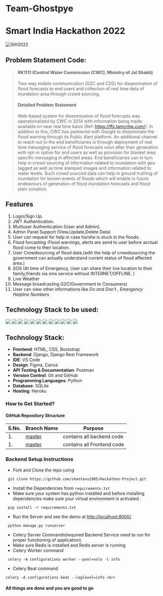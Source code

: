 # Team-Ghostpye
# Smart India Hackathon 2022
![SIH2022](https://user-images.githubusercontent.com/55245862/156772177-691163b0-a0b0-4102-a945-37b4f281e4c4.jpeg)



## Problem Statement Code: 
> #### RK1111 (Central Water Commission (CWC), Ministry of Jal Shakti)
> Two-way mobile communication (G2C and C2G) for dissemination of flood forecasts to end users and collection of real time data of inundation area through crowd sourcing. <br>
> #### Detailed Problem Statement
> Web-based system for dissemination of flood forecasts was operationalized by CWC in 2014 with information being made available on near real time basis (Ref: https://ffs.tamcnhp.com/). In addition to this, CWC has partnered with Google to disseminate the flood warning through its Public Alert platform. An additional channel to reach out to the end beneficiaries is through deployment of real time messaging service of flood forecasts soon after their generation with opt-in option for end users as well as provision for blanket area specific messaging in affected areas. End beneficiaries can in turn help in crowd sourcing of information related to inundation with geo tagged as well as time stamped images and information related to water levels. Such crowd sourced data can help in ground truthing of inundation for known events of floods which will enable in future endeavours of generation of flood inundation forecasts and flood plain zonation.


## Features

1. Login/Sign Up.
2. JWT Authentication.
3. Multiuser Authentication (User and Admin).
4. Admin Panel Support (View,Update,Delete Data)
5. User can request for help in case he/she is stuck in the floods.
6. Flood forcasting :Flood warnings, alerts are send to user before acctual flood come to their location.
7. User Crowdsourcing of flood data.(with the help of crowdsourcing the government can actually understand current status of flood affected area.)
8. SOS (At time of Emergency, User can share their live location to their family,friends via sms service without INTERNET/OFFLINE. )
9. Live Weather
10. Message broadcasting G2C(Government to Consumers)
11. User can view other informations like *Do and Don't , Emergency Helpline Numbers*

## Technology Stack to be used:

<img src="https://img.shields.io/badge/html5%20-%23E34F26.svg?&style=for-the-badge&logo=html5&logoColor=white"/>  <img src="https://img.shields.io/badge/python-3670A0?style=for-the-badge&logo=python&logoColor=ffdd54"/> <img src="https://img.shields.io/badge/bootstrap-%23563D7C.svg?style=for-the-badge&logo=bootstrap&logoColor=white"/>   <img src="https://img.shields.io/badge/sqlite-%2307405e.svg?style=for-the-badge&logo=sqlite&logoColor=white"/>    <img src="https://img.shields.io/badge/JWT-black?style=for-the-badge&logo=JSON%20web%20tokens"/>    <img src="https://img.shields.io/badge/django-%23092E20.svg?style=for-the-badge&logo=django&logoColor=white"/>   <img src="https://img.shields.io/badge/DJANGO-REST-ff1709?style=for-the-badge&logo=django&logoColor=white&color=ff1709&labelColor=gray"/>  <img src="https://img.shields.io/badge/heroku-%23430098.svg?style=for-the-badge&logo=heroku&logoColor=white"/>   <img src="https://img.shields.io/badge/Visual%20Studio%20Code-0078d7.svg?style=for-the-badge&logo=visual-studio-code&logoColor=white"/>   <img src="https://img.shields.io/badge/javascript%20-%23323330.svg?&style=for-the-badge&logo=javascript&logoColor=%23F7DF1E"/>  <img src="https://img.shields.io/badge/markdown-%23000000.svg?&style=for-the-badge&logo=markdown&logoColor=white"/>  <img src="https://img.shields.io/badge/Postman-FF6C37?style=for-the-badge&logo=postman&logoColor=white"/> 

## Technology Stack:
- **Frontend**: HTML, CSS, Bootstrap
- **Backend**: Django, Django Rest Framework
- **IDE**: VS Code
- **Design**: Figma, Canva
- **API Testing & Documentation**: Postman
- **Version Control**: Git and GitHub
- **Programming Languages**: Python
- **Database**: SQLite
- **Hosting**: Heroku


### How to Get Started?

#### GitHub Repository Structure


| S.No. | Branch Name                                                                             | Purpose                       |
| ----- | --------------------------------------------------------------------------------------- | ----------------------------- |
| 1.    | [master](https://github.com/shantanu1905/Hackathon-Project/tree/master)                 | contains all backend code     |
| 1.    | [master]()                                                                              | contains all Frontend code    |


### Backend Setup Instructions

- Fork and Clone the repo using
```
 git clone https://github.com/shantanu1905/Hackathon-Project.git
```
- Install the Dependencies from `requirements.txt`
- Make sure your system has python installed and before installing dependencies make sure your virtual environment is activated .
```
 pip install -r requirements.txt 
```
- Run the Server and see the demo at [http://localhost:8000/](http://localhost:8000/)
```
 python manage.py runserver
```
- Celery Server Commands(required Backend Service need to run for proper functioning of application).
- Make sure Redis is installed and Redis server is running 
- Celery Worker command
```
 celery -A configurations worker --pool=solo -l info
```
- Celery Beat command
```
celery -A configurations beat --loglevel=info <br>
```

#### All things are done and you are good to go



